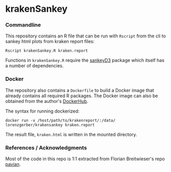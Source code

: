 # krakenSankey

### Commandline
This repository contains an R file that can be run with `Rscript` from the cli
to sankey html plots from kraken report files:
```
Rscript krakenSankey.R kraken.report
```
Functions in `krakenSankey.R` require the 
[sankeyD3](https://github.com/fbreitwieser/sankeyD3) package which itself
has a number of dependencies. 

### Docker
The repository also contains a `Dockerfile` to build a Docker image that already
contains all required R packages. The Docker image can also be obtained from 
the author's [DockerHub](https://hub.docker.com/r/lorenzgerber/krakensankey/).

The syntax for running dockerized:
```
docker run -v /host/path/to/krakenreport/:/data/ lorenzgerber/krakensankey kraken.report
```
The result file, `kraken.html` is written in the mounted directory.

### References / Acknowledgments
Most of the code in this repo is 1:1 extracted from Florian Breitwieser's repo
[pavian](https://github.com/fbreitwieser/pavian).


